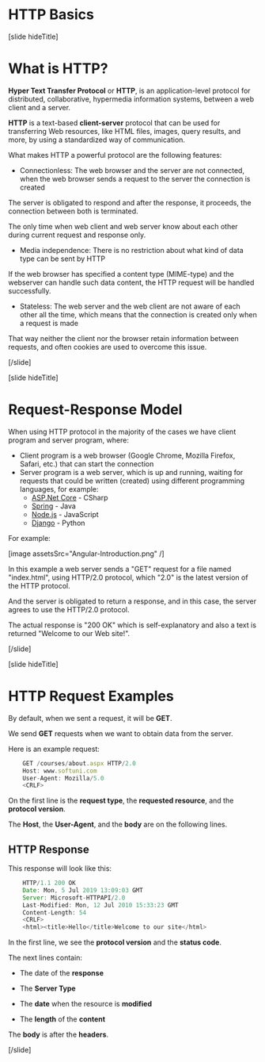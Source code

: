 # HTTP Basics

[slide hideTitle]

# What is HTTP?

**Hyper Text Transfer Protocol** or **HTTP**, is an application-level protocol for distributed, collaborative, hypermedia information systems, between a web client and a server.

**HTTP** is a text-based **client-server** protocol that can be used for transferring Web resources, like HTML files, images, query results, and more, by using a standardized way of communication. 

What makes HTTP a powerful protocol are the following features:

- Connectionless: The web browser and the server are not connected, when the web browser sends a request to the server the connection is created

The server is obligated to respond and after the response, it proceeds, the connection between both is terminated. 

The only time when web client and web server know about each other during current request and response only.

- Media independence: There is no restriction about what kind of data type can be sent by HTTP

If the web browser has specified a content type (MIME-type) and the webserver can handle such data content, the HTTP request will be handled successfully.

- Stateless: The web server and the web client are not aware of each other all the time, which means that
the connection is created only when a request is made

That way neither the client nor the browser retain information between requests, and often cookies are used to overcome this issue.



[/slide]

[slide hideTitle]

# Request-Response Model

When using HTTP protocol in the majority of the cases we have client program and server program, where:

- Client program is a web browser (Google Chrome, Mozilla Firefox, Safari, etc.) that can start the connection
- Server program is a web server, which is up and running, waiting for requests that could be written (created) using different programming languages, for example:
   - [ASP.Net Core](https://dotnet.microsoft.com/learn/aspnet/what-is-aspnet-core) - CSharp
   - [Spring](https://spring.io/) - Java
   - [Node.js](https://nodejs.org/en/about/) - JavaScript
   - [Django](https://www.djangoproject.com/) - Python

For example:

[image assetsSrc="Angular-Introduction.png" /]

In this example a web server sends a "GET" request for a file named "index.html", using HTTP/2.0 protocol, which "2.0" is the latest version of the HTTP protocol.


And the server is obligated to return a response, and in this case, the server agrees to use the HTTP/2.0 protocol.

The actual response is "200 OK" which is self-explanatory and also a text is returned "Welcome to our Web site!".

[/slide]

[slide hideTitle]

# HTTP Request Examples

By default, when we sent a request, it will be **GET**.

We send **GET** requests when we want to obtain data from the server.

Here is an example request:

```js
    GET /courses/about.aspx HTTP/2.0
    Host: www.softuni.com
    User-Agent: Mozilla/5.0
    <CRLF>
```

On the first line is the **request type**, the **requested resource**, and the **protocol version**.

The **Host**, the **User-Agent**, and the **body** are on the following lines.

## HTTP Response

This response will look like this:

```js
    HTTP/1.1 200 OK
    Date: Mon, 5 Jul 2019 13:09:03 GMT
    Server: Microsoft-HTTPAPI/2.0
    Last-Modified: Mon, 12 Jul 2010 15:33:23 GMT
    Content-Length: 54
    <CRLF>
    <html><title>Hello</title>Welcome to our site</html>
```

In the first line, we see the **protocol version** and the **status code**.

The next lines contain:

-  The date of the **response**

-  The **Server Type**

-  The **date** when the resource is **modified**

-  The **length** of the **content**

The **body** is after the **headers**.

[/slide]
